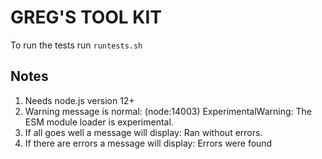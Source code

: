 # GREG'S TOOL KIT
To run the tests run `runtests.sh`

## Notes
1. Needs node.js version 12+
2. Warning message is normal: (node:14003) ExperimentalWarning: The ESM module loader is experimental.
3. If all goes well a message will display: Ran without errors.
4. If there are errors a message will display: Errors were found